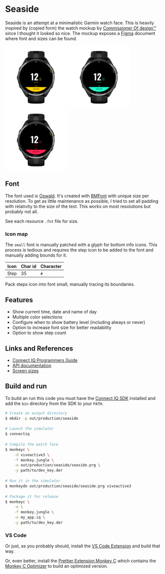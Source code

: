 # Seaside

Seaside is an attempt at a minimalistic Garmin watch face. This is heavily
inspired by (copied form) the watch mockup by [Commissioner Of
design™](https://dribbble.com/shots/4945320-Digital-Watch-face/) since I
thought it looked so nice. The mockup exposes a
[Figma](https://www.figma.com/file/LtmMgqxkZYt072YPx3A65uyQ/Digital-Watch-face?node-id=0%3A1)
document where font and sizes can be found.

<p float="left">
    <img src="./screenshots/fr965.png" alt="yellow" width="200"/>
    <img src="./screenshots/fr965-mint.png" alt="yellow" width="200"/>
    <img src="./screenshots/fr965-red.png" alt="yellow" width="200"/>
</p>

## Font

The font used is [Oswald](https://fonts.google.com/specimen/Oswald). It's
created with [BMFont](http://www.angelcode.com/products/bmfont/) with unique
size per resolution. To get as little maintenance as possible, I tried to set
all padding with relativity to the size of the text. This works on most
resolutions but probably not all.

See each resource `.fnt` file for size.

### Icon map

The `small` font is manually patched with a glyph for bottom info icons. This
process is tedious and requires the step icon to be added to the font and
manually adding bounds for it.

| Icon | Char id | Character |
| ---- | ------- | --------- |
| Step | 35      | `#`       |

Pack steps icon into font small, manually tracing its boundaries.

## Features

-   Show current time, date and name of day
-   Multiple color selections
-   Configure when to show battery level (including always or never)
-   Option to increase font size for better readability
-   Option to show step count

## Links and References

-   [Connect IQ Programmers
    Guide](https://developer.garmin.com/connect-iq/programmers-guide/)
-   [API documentation](https://developer.garmin.com/connect-iq/api-docs/)
-   [Screen sizes](https://developer.garmin.com/connect-iq/compatible-devices/)

## Build and run

To build an run this code you must have the [Connect IQ
SDK](https://developer.garmin.com/connect-iq/sdk/) installed and add the `bin`
directory from the SDK to your `PATH`.

```sh
# Create an output directory
$ mkdir -p out/production/seaside

# Launch the simulator
$ connectiq

# Compile the watch face
$ monkeyc \
    -d vivoactive3 \
    -f monkey.jungle \
    -o out/production/seaside/seaside.prg \
    -y path/to/dev_key.der

# Run it in the simulator
$ monkeydo out/production/seaside/seaside.prg vivoactive3

# Package it for release
$ monkeyc \
    -e \
    -f monkey.jungle \
    -o my_app.iq \
    -y path/to/dev_key.der
```

### VS Code

Or just, as you probably should, install the [VS Code
Extension](https://marketplace.visualstudio.com/items?itemName=garmin.monkey-c)
and build that way.

Or, even better, install the [Prettier Extension Monkey
C](https://marketplace.visualstudio.com/items?itemName=markw65.prettier-extension-monkeyc)
which contains the [Monkey C
Optimizer](https://github.com/markw65/monkeyc-optimizer) to build an optimized
version.
